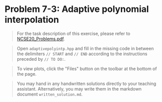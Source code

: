 # Problem 7-3: Adaptive polynomial interpolation

> For the task description of this exercise, please refer to [NCSE20_Problems.pdf](
https://www.sam.math.ethz.ch/~grsam/NCSE20/HOMEWORK/NCSE20_Problems.pdf). 

> Open `adaptivepolyintp.hpp` and fill in the missing code in between the delimiters `// START` and `// END` according to the instructions preceded by `// TO DO:`.

> To view plots, click the "Files" button on the toolbar at the bottom of the page.

> You may hand in any handwritten solutions directly to your teaching assistant. Alternatively, you may write them in the markdown document `written_solution.md`.
